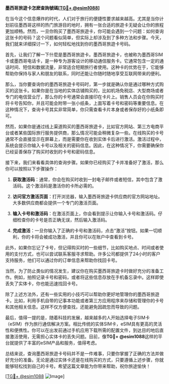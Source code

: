 **墨西哥旅遊卡怎麽查詢號碼[[TG💪+ @esim1088](https://t.me/s/esim1088)]**

在当今这个信息爆炸的时代，人们对于旅行的便捷性要求越来越高。尤其是当你计划前往墨西哥这样的热门旅游目的地时，拥有一张合适的旅遊卡无疑会让你的旅程更加顺畅。然而，一旦你购买了墨西哥旅遊卡，你可能会遇到一个问题：如何查询这张卡的号码？这个问题看似简单，但实际上却涉及到了多种方法和步骤。今天，我们就来详细探讨一下，如何轻松地找到你的墨西哥旅遊卡号码。

首先，让我们了解一下什麼是墨西哥旅遊卡。墨西哥旅遊卡，也被称为墨西哥SIM卡或墨西哥电话卡，是一种专为游客设计的移动通信服务卡。它通常包含一定的通话时间、短信和数据流量，非常适合短期旅行者使用。这种卡的优势在于，它能够帮助你保持与家人和朋友的联系，同时还能让你随时随地享受互联网带来的便利。

那么，当你要查询你的墨西哥旅遊卡号码时，第一步就是确认你是通过哪种方式购买的这张卡。如果你是在当地的实体店铺购买的，比如机场免税店、大型商场或者专门的电信营业厅，那么你的卡号通常会直接印在卡片上。销售人员会在你购买时将卡号告知你，并且可能会附带一张小纸条，上面写着卡号和密码等重要信息。在这种情况下，查询卡号其实非常简单，你只需查看卡片本身或者保存好的小纸条即可。

然而，如果你是通过线上渠道购买的墨西哥旅遊卡，比如官方网站、第三方电商平台或者某些国际旅行服务提供商，那么情况可能会稍微复杂一些。在线购买的卡号通常不会直接显示在屏幕上，而是需要你在收到实体卡后进行激活。激活过程中，系统会提示你输入卡号以及相关的密码信息。因此，在这种情况下，你需要确保你已经妥善保存了购买时收到的卡号和密码信息。

接下来，我们来看看具体的查询步骤。如果你已经购买了卡并准备好了激活，那么你可以按照以下步骤操作：

1. **获取激活码**：通常，你会在购买时收到一封电子邮件或者短信，其中包含了激活码。这个激活码是激活你的卡所必需的。

2. **访问官方激活页面**：打开浏览器，输入墨西哥旅遊卡供应商的官方网站地址。大多数供应商都会提供一个专门的激活页面。

3. **输入卡号和激活码**：在激活页面上，你会看到提示让你输入卡号和激活码。仔细检查你的卡号是否正确无误，然后输入激活码。

4. **完成激活**：一旦你输入了正确的卡号和激活码，点击“激活”按钮。如果一切顺利，你的卡将会被成功激活，并且你可以在账户中查看到卡号。

此外，如果你忘记了卡号，但记得购买时的一些细节，比如购买地点、时间或者使用的支付方式，也可以尝试联系客服寻求帮助。许多公司都提供了24小时的客户支持服务，他们可以通过你的订单信息来帮助你找回卡号。

当然，为了防止类似的情况发生，建议你在购买墨西哥旅遊卡时做好充分的准备工作。例如，拍照记录卡号和密码，或者将这些信息存放在手机备忘录中。这样即使丢失了实体卡，你也能迅速找回卡号。

除了上述方法外，还有一些实用的小技巧可以帮助你更好地管理你的墨西哥旅遊卡。比如，利用手机自带的记事本功能或者第三方应用程序来存储和管理你的卡号和其他相关信息。这样不仅方便查找，还能避免因疏忽而导致的问题。

最后，值得一提的是，随着科技的发展，越来越多的人开始选择电子SIM卡（eSIM）作为旅行通信解决方案。相比传统的实体SIM卡，eSIM具有更高的灵活性和便携性。你可以在出发前通过手机应用下载所需的配置文件，到达目的地后直接激活使用，无需担心实体卡的丢失问题。目前，像**TG💪+ @esim1088**这样的平台就提供了丰富的eSIM产品和服务，值得考虑。

总结来说，查询墨西哥旅遊卡号码并不是一件难事，只要你掌握了正确的方法并做好充分的准备。无论是通过实体卡还是在线购买的方式，只要遵循上述步骤，你就能够轻松找到自己的卡号。希望这篇文章能为你带来帮助，祝你旅途愉快！

[[TG💪+ @esim1088](https://t.me/s/esim1088) ![Image](https://i.postimg.cc/4NQfJmqS/Snipaste-2025-05-13-00-14-12.png)]